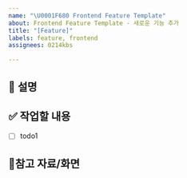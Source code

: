 ```yaml
---
name: "\U0001F680 Frontend Feature Template"
about: Frontend Feature Template - 새로운 기능 추가
title: "[Feature]"
labels: feature, frontend
assignees: 0214kbs

---
```


## 🚀 설명

## ✅ 작업할 내용
- [ ] todo1

## 📱참고 자료/화면
